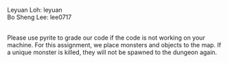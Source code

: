Leyuan Loh:  leyuan <br />
Bo Sheng Lee: lee0717 <br /> <br />

Please use pyrite to grade our code if the code is not working on your machine. For this assignment, we place monsters and objects to the map. If a unique monster is killed, they will not be spawned to the dungeon again. 